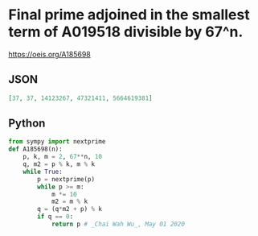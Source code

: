 # Final prime adjoined in the smallest term of A019518 divisible by 67^n\.
https://oeis.org/A185698
## JSON
```JSON
[37, 37, 14123267, 47321411, 5664619381]
```
## Python
```Python
from sympy import nextprime
def A185698(n):
    p, k, m = 2, 67**n, 10
    q, m2 = p % k, m % k
    while True:
        p = nextprime(p)
        while p >= m:
            m *= 10
            m2 = m % k
        q = (q*m2 + p) % k
        if q == 0:
            return p # _Chai Wah Wu_, May 01 2020
```

